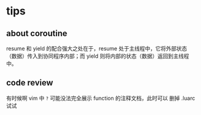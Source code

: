# tips

## about coroutine

resume 和 yield 的配合强大之处在于，resume 处于主线程中，它将外部状态（数据）传入到协同程序内部；而 yield 则将内部的状态（数据）返回到主线程中。

## code review

有时候啊 vim 中 `?` 可能没法完全展示 function 的注释文档，此时可以 删掉 .luarc 试试
